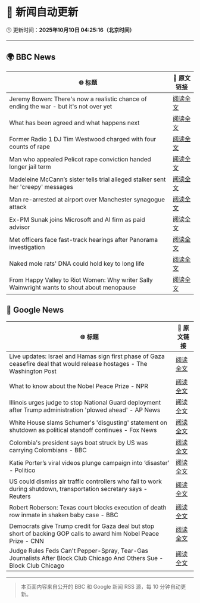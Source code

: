 # 🧠 新闻自动更新

🕒 更新时间：**2025年10月10日 04:25:16（北京时间）**

---

## 🌍 BBC News

| 🌐 标题 | 🔗 原文链接 |
|--------|-------------|
| Jeremy Bowen: There's now a realistic chance of ending the war - but it's not over yet | [阅读全文](https://www.bbc.com/news/articles/cn5q04yr345o?at_medium=RSS&at_campaign=rss) |
| What has been agreed and what happens next | [阅读全文](https://www.bbc.com/news/articles/cvgqx7ygq41o?at_medium=RSS&at_campaign=rss) |
| Former Radio 1 DJ Tim Westwood charged with four counts of rape | [阅读全文](https://www.bbc.com/news/articles/ckge5zrl69xo?at_medium=RSS&at_campaign=rss) |
| Man who appealed Pelicot rape conviction handed longer jail term | [阅读全文](https://www.bbc.com/news/articles/cq65e2jdd3lo?at_medium=RSS&at_campaign=rss) |
| Madeleine McCann’s sister tells trial alleged stalker sent her 'creepy' messages | [阅读全文](https://www.bbc.com/news/articles/cp3vg385jgko?at_medium=RSS&at_campaign=rss) |
| Man re-arrested at airport over Manchester synagogue attack | [阅读全文](https://www.bbc.com/news/articles/cz69q1p6376o?at_medium=RSS&at_campaign=rss) |
| Ex-PM Sunak joins Microsoft and AI firm as paid advisor | [阅读全文](https://www.bbc.com/news/articles/clyqe22pz81o?at_medium=RSS&at_campaign=rss) |
| Met officers face fast-track hearings after Panorama investigation | [阅读全文](https://www.bbc.com/news/articles/c1dqvp1exxxo?at_medium=RSS&at_campaign=rss) |
| Naked mole rats' DNA could hold key to long life | [阅读全文](https://www.bbc.com/news/articles/cz7rxy21lxwo?at_medium=RSS&at_campaign=rss) |
| From Happy Valley to Riot Women: Why writer Sally Wainwright wants to shout about menopause | [阅读全文](https://www.bbc.com/news/articles/c0jqxpx34gqo?at_medium=RSS&at_campaign=rss) |

## 📰 Google News

| 🌐 标题 | 🔗 原文链接 |
|--------|-------------|
| Live updates: Israel and Hamas sign first phase of Gaza ceasefire deal that would release hostages - The Washington Post | [阅读全文](https://news.google.com/rss/articles/CBMijwFBVV95cUxNZ0thZzJMSDRQMUtNRXUzMVJvLXQ3UVRnVVYwdUNnRXZ4ek5JMzlBVjB1RV9QbkFPc2Vsb0Y4cDNCT2pxV3ctcEtQdXRrWGJVM2VMZXl3S2F5LUZSOHRkQjN3dkVncGtZWjlUV1diaEJYd1c0SmJnVTVjYjg3clhEVWswZ1gzNmJZMS0tbTZZTQ?oc=5) |
| What to know about the Nobel Peace Prize - NPR | [阅读全文](https://news.google.com/rss/articles/CBMifEFVX3lxTE1BSHZ5RF85U2hpZjdKSDJRWDlPRTJWTVdhaFpSWUNNczNaNVpKWGY1aWVyVk1TWl81bjhhYkZJbnBhaXdqOF9kWTBVazFuU3JSNE5WUzA4WXQ1RzEwWUtySUhBcHljQW11WTdjbkJKYXltTmttUUlaTEJ1VkQ?oc=5) |
| Illinois urges judge to stop National Guard deployment after Trump administration 'plowed ahead' - AP News | [阅读全文](https://news.google.com/rss/articles/CBMipgFBVV95cUxPSTdYR2tyRldtR3ZIeENJTmtuQkJuWngxZkhuZzBySmpGS3RQbU1fMWxUOGVKaU5zYkphMTJNdkk0bzhyVlJBaFdGcFk3U2o3cUtCanBrTy1hTDFkVGo0amRRWGEwXzY2cmhINlMyeU44bVVnNmVkNXloblNxWHZqSTk1aTVWWndqX0JCb2VsUnJTWTBFTzVuX1JSblNfMUZyMU9UUTdR?oc=5) |
| White House slams Schumer's 'disgusting' statement on shutdown as political standoff continues - Fox News | [阅读全文](https://news.google.com/rss/articles/CBMiugFBVV95cUxNSzc3Z0NiemdtRkJmMktiUm0yLWtQYVlsTGZsLTRnZ3hNc3RNeFNQUFlJcEkyeEFqb2JUUXZRU3RCYlh4am9DZVY1MDNaX3ZoYnktaVluVjFUV3RSZGZ6cVNTR2tYUzlJa2NlMmtmZDZ6Zzl3aXNmMjRwc1BwN0lNQllBQ3ZFLUIzYmtmdFBEWjU4NWtsUENJQkFMcHk4U1pmU01LTENWN1pKUWlXQm9TcklITHJtNUdkTFE?oc=5) |
| Colombia's president says boat struck by US was carrying Colombians - BBC | [阅读全文](https://news.google.com/rss/articles/CBMiWkFVX3lxTE5oWmFsUXF4c1UtRURoa1V5ZnBrZXpqT01OUHhIYVJjd19jOVd5TFprb1k5OVlFT0FOZWtaOGUwZU4yY0lUSnJLQVlmOFpMYXc3SGV1VFlDQUZJUdIBX0FVX3lxTE5LSVV4dDdBSEUyLVdhLXpFTlNNTnd2RFE0MEVGQU8yZjdVM3lUQjZwT3pBLUlERThybmhyeGxGQXUtWDNjeXNyaEF6bHlnM1FycTF1b21fTVFwTmhvSWM0?oc=5) |
| Katie Porter’s viral videos plunge campaign into ‘disaster’ - Politico | [阅读全文](https://news.google.com/rss/articles/CBMimAFBVV95cUxPOVcxSGtoYUVUckRuMGJ3YVNfY2syX1A1ZXRxV3Y2ZVJiR0ZpcHRyaEUwZ2VJcW1CdTAyZUVvOXJqTHB2b0p3M0ZjSTFCMV90SDlPQkZSS2VtcUN2MFd6SzRvQWZTU2JTQU1sODIzM21LTW9QUWl3YU1xREM4YTRwdTltSXA3Z0V1dGhsVno0cUVoblAxOUJ2dQ?oc=5) |
| US could dismiss air traffic controllers who fail to work during shutdown, transportation secretary says - Reuters | [阅读全文](https://news.google.com/rss/articles/CBMiyAFBVV95cUxNdzlndGJDQTNjekYxbkF5Q21OQzRnWXdRRm5PN1FSNTBLRHNxZDZ0by02LWFYTDJCQk9VZGZSd0FqYTcyN2laT2tiVDJHOTRJbkNwRW9KMlkxVmgtbWhXQlVSaWJkRkxhQ01DTE9TSnpDNWNhZUppbE5iU2h3R3Z1OUVZVXB2SzBibjU5NFpXVUlMLW9BYWlXV3pzOEVjQjUzSmU4OXR6bV9LcU9VYmRwbm9LME92YWNkQTB0eFVjbF95ZHNmVUpnUw?oc=5) |
| Robert Roberson: Texas court blocks execution of death row inmate in shaken baby case - BBC | [阅读全文](https://news.google.com/rss/articles/CBMiWkFVX3lxTFBVOGtqZmdiXzViZnRxZjdJYXdQRzVmbFpIVHRUUlhaWHhHOXRWdFA4Q2N0U0VXcHhuTWVoRjVZeEpodENFb2xtR3p0bV9VU3pTSzd2VlVEd1FaUQ?oc=5) |
| Democrats give Trump credit for Gaza deal but stop short of backing GOP calls to award him Nobel Peace Prize - CNN | [阅读全文](https://news.google.com/rss/articles/CBMilAFBVV95cUxOM2VxYUFhanZGajFRZERSRE9FM1pRV2phelEyWHozSlZMazAwSVBGenhxOVJOdTFoSVBqZ2dxLTNtODF0NjhIMFJZTE1YWnpTdVVSLU85UzFjemJGaDUwZ21xdU1YLXIyTXFaTmwzU1lXajNYQzktRjJEaWt1aFZOSW5pejVzUHdxcUNuNGNTN09JY3kt?oc=5) |
| Judge Rules Feds Can't Pepper-Spray, Tear-Gas Journalists After Block Club Chicago And Others Sue - Block Club Chicago | [阅读全文](https://news.google.com/rss/articles/CBMi0gFBVV95cUxNSmFlS3FjaWVfV1luVjRUb1AwQW5fdWFTcHRlU1RtRFZhWmJzU3NNMXhPTXNqaEwtMzdFN21PcTRmMnR4cDJWNkJvVGEzTzFZeU1yR29PM190UUY5Y3E4ZXRMWlNFUXhWTV9ubkNBQklqR2F0XzZkV2EzTzRKOHVYSWx3b2ViQVJHMno0dmZJelZwcW91c1NWdFBEUkxBOE9XaFRySGZXUTJEYUhibUJacG9Eb1d0SEpEVFlURnViNTUyZHRzbEJMbEN1SG1iRi1kMUE?oc=5) |

---
> 本页面内容来自公开的 BBC 和 Google 新闻 RSS 源，每 10 分钟自动更新。